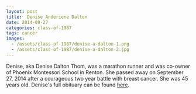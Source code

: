 ```yaml
---
layout: post
title:  Denise Anderiene Dalton
date: 2014-09-27
categories: class-of-1987
tags: cancer
images:
  - /assets/class-of-1987/denise-a-dalton-1.png
  - /assets/class-of-1987/denise-a-dalton-2.jpg
---
```

Denise, aka Denise Dalton Thom, was a marathon runner and was co-owner of Phoenix Montessori School in Renton.  She passed away on September 27, 2014 after a courageous two year battle with breast cancer. She was 45 years old.  Denise's full obituary can be found [here](http://tinyurl.com/lv6b6z9).
